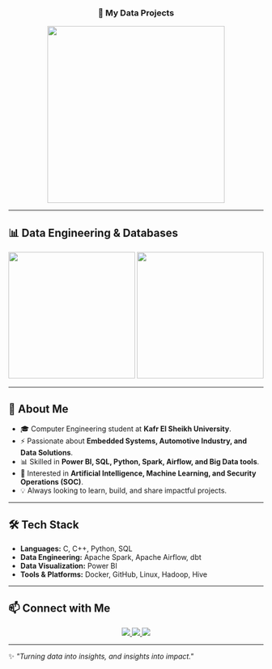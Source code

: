<h3 align="center">🚀 My Data Projects</h3>

<p align="center">
  <img src="https://cdn.dribbble.com/users/1187278/screenshots/16755906/media/f6b812a5fdd4316f5de93f5f95ab03b4.gif" width="350"/>
</p>

---

## 📊 Data Engineering & Databases

<p align="center">
  <img src="https://media.giphy.com/media/WFZvB7VIXBgiz3oDXE/giphy.gif" width="250"/>
  <img src="https://media.giphy.com/media/RbDKaczqWovIugyJmW/giphy.gif" width="250"/>
</p>

---

## 🚀 About Me  

- 🎓 Computer Engineering student at **Kafr El Sheikh University**.  
- ⚡ Passionate about **Embedded Systems, Automotive Industry, and Data Solutions**.  
- 📊 Skilled in **Power BI, SQL, Python, Spark, Airflow, and Big Data tools**.  
- 🤖 Interested in **Artificial Intelligence, Machine Learning, and Security Operations (SOC)**.  
- 💡 Always looking to learn, build, and share impactful projects.  

---

## 🛠️ Tech Stack  

- **Languages:** C, C++, Python, SQL  
- **Data Engineering:** Apache Spark, Apache Airflow, dbt  
- **Data Visualization:** Power BI  
- **Tools & Platforms:** Docker, GitHub, Linux, Hadoop, Hive  

---



## 📫 Connect with Me  

<p align="center">
  <a href="mailto:keroloshani474@gmail.com">
    <img src="https://img.shields.io/badge/Email-D14836?style=for-the-badge&logo=gmail&logoColor=white" />
  </a>
  <a href="https://www.linkedin.com/in/kerolos-hani-data/">
    <img src="https://img.shields.io/badge/LinkedIn-0A66C2?style=for-the-badge&logo=linkedin&logoColor=white" />
  </a>
  <a href="https://github.com/kerolos-hani">
    <img src="https://img.shields.io/badge/GitHub-181717?style=for-the-badge&logo=github&logoColor=white" />
  </a>
</p>

---

✨ *"Turning data into insights, and insights into impact."*  
